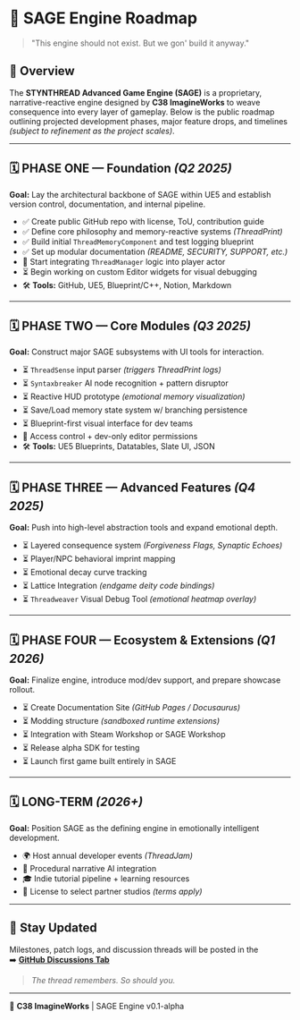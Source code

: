 # 🧵 SAGE Engine Roadmap

> "This engine should not exist. But we gon' build it anyway."

## 🚀 Overview
The **STYNTHREAD Advanced Game Engine (SAGE)** is a proprietary, narrative-reactive engine designed by **C38 ImagineWorks** to weave consequence into every layer of gameplay. Below is the public roadmap outlining projected development phases, major feature drops, and timelines *(subject to refinement as the project scales)*.

---

## 🗓️ PHASE ONE — Foundation *(Q2 2025)*
**Goal:** Lay the architectural backbone of SAGE within UE5 and establish version control, documentation, and internal pipeline.

- ✅ Create public GitHub repo with license, ToU, contribution guide  
- ✅ Define core philosophy and memory-reactive systems *(ThreadPrint)*  
- ✅ Build initial `ThreadMemoryComponent` and test logging blueprint  
- ✅ Set up modular documentation *(README, SECURITY, SUPPORT, etc.)*  
- 🔄 Start integrating `ThreadManager` logic into player actor  
- ⏳ Begin working on custom Editor widgets for visual debugging  
- 🛠️ **Tools:** GitHub, UE5, Blueprint/C++, Notion, Markdown

---

## 🗓️ PHASE TWO — Core Modules *(Q3 2025)*
**Goal:** Construct major SAGE subsystems with UI tools for interaction.

- ⏳ `ThreadSense` input parser *(triggers ThreadPrint logs)*  
- ⏳ `Syntaxbreaker` AI node recognition + pattern disruptor  
- ⏳ Reactive HUD prototype *(emotional memory visualization)*  
- ⏳ Save/Load memory state system w/ branching persistence  
- ⏳ Blueprint-first visual interface for dev teams  
- 🔐 Access control + dev-only editor permissions  
- 🛠️ **Tools:** UE5 Blueprints, Datatables, Slate UI, JSON

---

## 🗓️ PHASE THREE — Advanced Features *(Q4 2025)*
**Goal:** Push into high-level abstraction tools and expand emotional depth.

- ⏳ Layered consequence system *(Forgiveness Flags, Synaptic Echoes)*  
- ⏳ Player/NPC behavioral imprint mapping  
- ⏳ Emotional decay curve tracking  
- ⏳ Lattice Integration *(endgame deity code bindings)*  
- ⏳ `Threadweaver` Visual Debug Tool *(emotional heatmap overlay)*  

---

## 🗓️ PHASE FOUR — Ecosystem & Extensions *(Q1 2026)*
**Goal:** Finalize engine, introduce mod/dev support, and prepare showcase rollout.

- ⏳ Create Documentation Site *(GitHub Pages / Docusaurus)*  
- ⏳ Modding structure *(sandboxed runtime extensions)*  
- ⏳ Integration with Steam Workshop or SAGE Workshop  
- ⏳ Release alpha SDK for testing  
- ⏳ Launch first game built entirely in SAGE  

---

## 🗓️ LONG-TERM *(2026+)*
**Goal:** Position SAGE as the defining engine in emotionally intelligent development.

- 🌍 Host annual developer events *(ThreadJam)*  
- 🧠 Procedural narrative AI integration  
- 🎓 Indie tutorial pipeline + learning resources  
- 🤝 License to select partner studios *(terms apply)*

---

## 🔔 Stay Updated
Milestones, patch logs, and discussion threads will be posted in the  
➡️ [**GitHub Discussions Tab**](https://github.com/c38ImagineWorksDev/SAGE-ENGINE/discussions)

> *The thread remembers. So should you.*

---

🧠 **C38 ImagineWorks** | SAGE Engine v0.1-alpha
